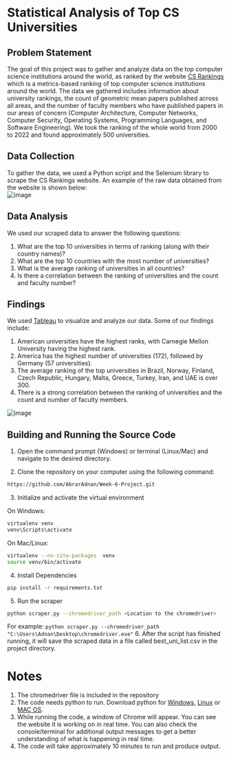 # Statistical Analysis of Top CS Universities

## Problem Statement
The goal of this project was to gather and analyze data on the top computer science institutions around the world, as ranked by the website [CS Rankings](https://csrankings.org/#/index?all&world)<br/>
which is a metrics-based ranking of top computer science institutions around the world. The data we gathered includes information about university rankings, the count of geometric mean papers published across all areas, and the number of faculty members who have published papers in our areas of concern (Computer Architecture, Computer Networks, Computer Security, Operating Systems, Programming Languages, and Software Engineering). We took the ranking of the whole world from 2000 to 2022 and found approximately 500 universities.

## Data Collection
To gather the data, we used a Python script and the Selenium library to scrape the CS Rankings website. An example of the raw data obtained from the website is shown below:
<br>
![image](https://user-images.githubusercontent.com/52294804/209989670-7b18be8a-5922-4c5d-bcb5-04109728c44a.png)
<br>

## Data Analysis
We used our scraped data to answer the following questions:

1. What are the top 10 universities in terms of ranking (along with their country names)?
2. What are the top 10 countries with the most number of universities?
3. What is the average ranking of universities in all countries?
4. Is there a correlation between the ranking of universities and the count and faculty number?

## Findings
We used [Tableau](https://public.tableau.com/app/profile/abrar.faiaz.adnan/viz/CSrankingsdemoproject/Dashboard1?publish=yes) to visualize and analyze our data. Some of our findings include:
1. American universities have the highest ranks, with Carnegie Mellon University having the highest rank.
2. America has the highest number of universities (172), followed by Germany (57 universities).
3. The average ranking of the top universities in Brazil, Norway, Finland, Czech Republic, Hungary, Malta, Greece,      Turkey, Iran, and UAE is over 300.
4. There is a strong correlation between the ranking of universities and the count and number of faculty members.

![image](https://user-images.githubusercontent.com/52294804/209989293-866157c5-3527-4bc3-8970-421700e33241.png)

## Building and Running the Source Code


1. Open the command prompt (Windows) or terminal (Linux/Mac) and navigate to the desired directory.

2. Clone the repository on your computer using the following command:
```bash
https://github.com/AbrarAdnan/Week-6-Project.git
```
3. Initialize and activate the virtual environment

On Windows:
```bash
virtualenv venv
venv\Scripts\activate
```
On Mac/Linux:
```bash
virtualenv --no-site-packages  venv
source venv/bin/activate
```
4. Install Dependencies
```bash
pip install -r requirements.txt
```
   
5. Run the scraper
```bash
python scraper.py --chromedriver_path <Location to the chromedriver>
```
For example: `python scraper.py --chromedriver_path "C:\Users\Adnan\Desktop\chromedriver.exe"`
6. After the script has finished running, it will save the scraped data in a file called best_uni_list.csv in the project directory.

# Notes
1. The chromedriver file is included in the repository
2. The code needs python to run. Download python for [Windows](https://www.python.org/ftp/python/3.11.0/python-3.11.0-amd64.exe), [Linux](https://www.python.org/ftp/python/3.11.0/Python-3.11.0.tgz) or [MAC OS](https://www.python.org/ftp/python/3.11.0/python-3.11.0-macos11.pkg).
3. While running the code, a window of Chrome will appear. You can see the website it is working on in real time. You can also check the console/terminal for additional output messages to get a better understanding of what is happening in real time.
4. The code will take approximately 10 minutes to run and produce output.
